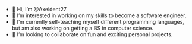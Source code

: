 - 👋 Hi, I’m @Axeident27
- 👀 I’m interested in working on my skills to become a software engineer.
- 🌱 I’m currently self-teaching myself different programming languages, but am also working on getting a BS in computer science.
- 💞️ I’m looking to collaborate on fun and exciting personal projects.

<!---
Axeident27/Axeident27 is a ✨ special ✨ repository because its `README.md` (this file) appears on your GitHub profile.
You can click the Preview link to take a look at your changes.
--->

